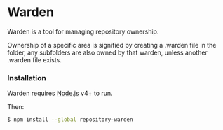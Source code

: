 # Warden

Warden is a tool for managing repository ownership.

Ownership of a specific area is signified by creating a .warden file in the folder, any subfolders are also owned by that warden, unless another .warden file exists.

### Installation

Warden requires [Node.js](https://nodejs.org/) v4+ to run.

Then:

```sh
$ npm install --global repository-warden
```

